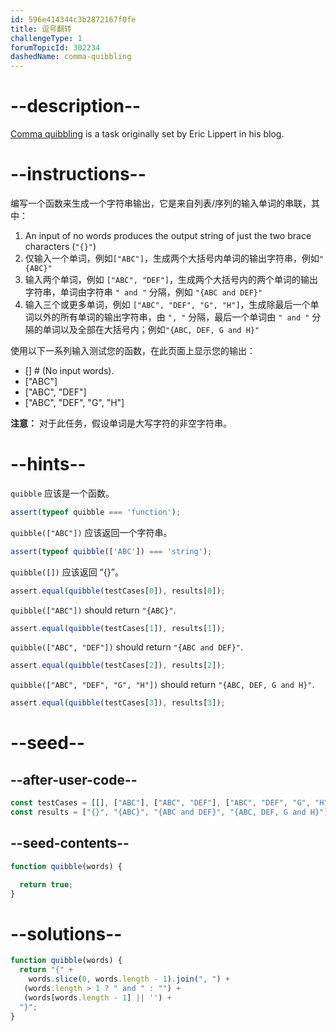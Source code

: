 ```yaml
---
id: 596e414344c3b2872167f0fe
title: 逗号翻转
challengeType: 1
forumTopicId: 302234
dashedName: comma-quibbling
---
```


# --description--

<a href="https://rosettacode.org/wiki/Comma_quibbling" target="_blank" rel="noopener noreferrer nofollow">Comma quibbling</a> is a task originally set by Eric Lippert in his blog.

# --instructions--

编写一个函数来生成一个字符串输出，它是来自列表/序列的输入单词的串联，其中：

<ol>
  <li>An input of no words produces the output string of just the two brace characters (<code>"{}"</code>)</li>
  <li>仅输入一个单词，例如<code>["ABC"]</code>，生成两个大括号内单词的输出字符串，例如<code>"{ABC}"</code></li>
  <li>输入两个单词，例如 <code>["ABC", "DEF"]</code>，生成两个大括号内的两个单词的输出字符串，单词由字符串 <code>" and "</code> 分隔，例如 <code>"{ABC and DEF}"</code></li>
  <li>输入三个或更多单词，例如 <code>["ABC", "DEF", "G", "H"]</code>，生成除最后一个单词以外的所有单词的输出字符串，由 <code>", "</code> 分隔，最后一个单词由 <code>" and "</code> 分隔的单词以及全部在大括号内；例如<code>"{ABC, DEF, G and H}"</code></li>
</ol>

使用以下一系列输入测试您的函数，在此页面上显示您的输出：

<ul>
  <li>[] # (No input words).</li>
  <li>["ABC"]</li>
  <li>["ABC", "DEF"]</li>
  <li>["ABC", "DEF", "G", "H"]</li>
</ul>

**注意：** 对于此任务，假设单词是大写字符的非空字符串。

# --hints--

`quibble` 应该是一个函数。

```js
assert(typeof quibble === 'function');
```

`quibble(["ABC"])` 应该返回一个字符串。

```js
assert(typeof quibble(['ABC']) === 'string');
```

`quibble([])` 应该返回 “{}”。

```js
assert.equal(quibble(testCases[0]), results[0]);
```

`quibble(["ABC"])` should return `"{ABC}"`.

```js
assert.equal(quibble(testCases[1]), results[1]);
```

`quibble(["ABC", "DEF"])` should return `"{ABC and DEF}"`.

```js
assert.equal(quibble(testCases[2]), results[2]);
```

`quibble(["ABC", "DEF", "G", "H"])` should return `"{ABC, DEF, G and H}"`.

```js
assert.equal(quibble(testCases[3]), results[3]);
```

# --seed--

## --after-user-code--

```js
const testCases = [[], ["ABC"], ["ABC", "DEF"], ["ABC", "DEF", "G", "H"]];
const results = ["{}", "{ABC}", "{ABC and DEF}", "{ABC, DEF, G and H}"];
```

## --seed-contents--

```js
function quibble(words) {

  return true;
}
```

# --solutions--

```js
function quibble(words) {
  return "{" +
    words.slice(0, words.length - 1).join(", ") +
   (words.length > 1 ? " and " : "") +
   (words[words.length - 1] || '') +
  "}";
}
```
